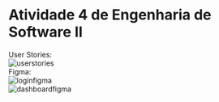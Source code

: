 # Atividade 4 de Engenharia de Software II
User Stories:
<br>![userstories](https://github.com/jaquemfvs/EngSoftwareII/assets/118978492/f7b1f980-76a4-4623-9bd0-fdf651bbf6f9)
<br>
Figma:
<br>
![loginfigma](https://github.com/jaquemfvs/EngSoftwareII/assets/118978492/9f416ea4-e4bb-4f5b-af90-509c09bfbbe7)
<br>
![dashboardfigma](https://github.com/jaquemfvs/EngSoftwareII/assets/118978492/a56f84f9-b671-46fe-ae61-d55e2c14b218)
